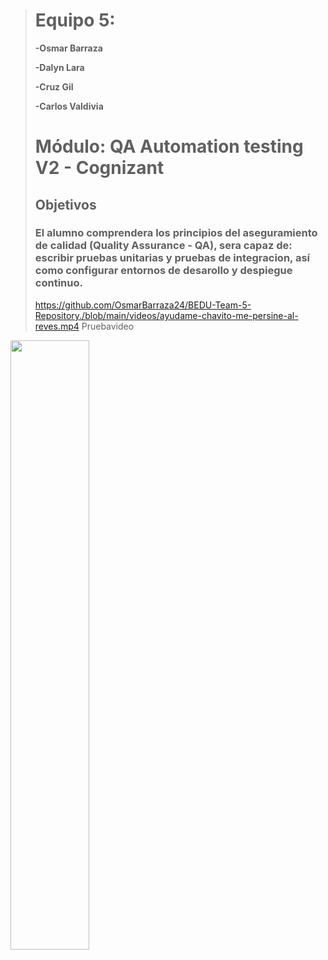 ># Equipo 5:
>
>**-Osmar Barraza**
>
>**-Dalyn Lara**
>
>**-Cruz Gil**
>
>**-Carlos Valdivia**
>
># Módulo: QA Automation testing V2 - Cognizant
>
>## Objetivos
>
>### El alumno comprendera los principios del aseguramiento de calidad (Quality Assurance - QA), sera capaz de: escribir pruebas unitarias y pruebas de integracion, así como configurar entornos de desarollo y despiegue continuo.
>https://github.com/OsmarBarraza24/BEDU-Team-5-Repository./blob/main/videos/ayudame-chavito-me-persine-al-reves.mp4
>Pruebavideo

[<img src="https://i.ytimg.com/vi/Hc79sDi3f0U/maxresdefault.jpg" width="50%">](https://github.com/OsmarBarraza24/BEDU-Team-5-Repository./blob/main/videos/ayudame-chavito-me-persine-al-reves.mp4 "Now in Android: 55")
